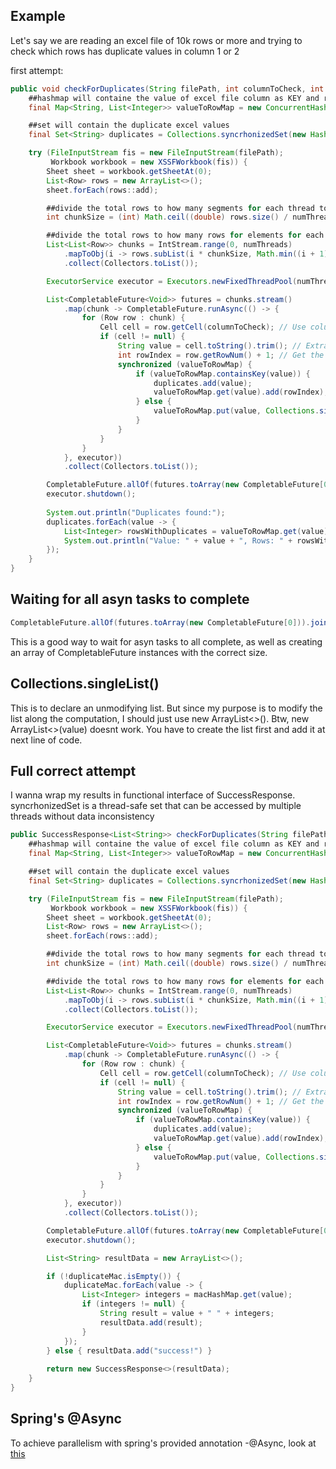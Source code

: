 ## Example 
Let's say we are reading an excel file of 10k rows or more and trying to check which rows has duplicate values in column
1 or 2

first attempt:
```java
public void checkForDuplicates(String filePath, int columnToCheck, int numThreads) throws IOException {
    ##hashmap will containe the value of excel file column as KEY and row index as Value
    final Map<String, List<Integer>> valueToRowMap = new ConcurrentHashMap<>();

    ##set will contain the duplicate excel values
    final Set<String> duplicates = Collections.syncrhonizedSet(new HashSet<>());

    try (FileInputStream fis = new FileInputStream(filePath);
         Workbook workbook = new XSSFWorkbook(fis)) {
        Sheet sheet = workbook.getSheetAt(0);
        List<Row> rows = new ArrayList<>();
        sheet.forEach(rows::add);

        ##divide the total rows to how many segments for each thread to process
        int chunkSize = (int) Math.ceil((double) rows.size() / numThreads);

        ##divide the total rows to how many rows for elements for each thread to process
        List<List<Row>> chunks = IntStream.range(0, numThreads)
            .mapToObj(i -> rows.subList(i * chunkSize, Math.min((i + 1) * chunkSize, rows.size())))
            .collect(Collectors.toList());

        ExecutorService executor = Executors.newFixedThreadPool(numThreads);

        List<CompletableFuture<Void>> futures = chunks.stream()
            .map(chunk -> CompletableFuture.runAsync(() -> {
                for (Row row : chunk) {
                    Cell cell = row.getCell(columnToCheck); // Use columnToCheck to get the cell
                    if (cell != null) {
                        String value = cell.toString().trim(); // Extract the cell value
                        int rowIndex = row.getRowNum() + 1; // Get the 1-based row number
                        synchronized (valueToRowMap) {
                            if (valueToRowMap.containsKey(value)) {
                                duplicates.add(value);
                                valueToRowMap.get(value).add(rowIndex);
                            } else {
                                valueToRowMap.put(value, Collections.singletonList(rowIndex));
                            }
                        }
                    }
                }
            }, executor))
            .collect(Collectors.toList());

        CompletableFuture.allOf(futures.toArray(new CompletableFuture[0])).join();
        executor.shutdown();
        
        System.out.println("Duplicates found:");
        duplicates.forEach(value -> {
            List<Integer> rowsWithDuplicates = valueToRowMap.get(value);
            System.out.println("Value: " + value + ", Rows: " + rowsWithDuplicates);
        });
    }
}
```

## Waiting for all asyn tasks to complete
```java
CompletableFuture.allOf(futures.toArray(new CompletableFuture[0])).join();
```

This is a good way to wait for asyn tasks to all complete, as well as creating an array of CompletableFuture instances with the correct
size. 

## Collections.singleList()
This is to declare an unmodifying list. But since my purpose is to modify the list along the computation, I should just use new ArrayList<>(). Btw, new ArrayList<>(value) doesnt work. You have to create the list first and add it at next line of code.

## Full correct attempt
I wanna wrap my results in functional interface of SuccessResponse<T>. syncrhonizedSet is a thread-safe set that can be accessed by multiple threads without data inconsistency

```java
public SuccessResponse<List<String>> checkForDuplicates(String filePath, int columnToCheck, int numThreads) throws IOException {
    ##hashmap will containe the value of excel file column as KEY and row index as Value
    final Map<String, List<Integer>> valueToRowMap = new ConcurrentHashMap<>();

    ##set will contain the duplicate excel values
    final Set<String> duplicates = Collections.syncrhonizedSet(new HashSet<>());

    try (FileInputStream fis = new FileInputStream(filePath);
         Workbook workbook = new XSSFWorkbook(fis)) {
        Sheet sheet = workbook.getSheetAt(0);
        List<Row> rows = new ArrayList<>();
        sheet.forEach(rows::add);

        ##divide the total rows to how many segments for each thread to process
        int chunkSize = (int) Math.ceil((double) rows.size() / numThreads);

        ##divide the total rows to how many rows for elements for each thread to process
        List<List<Row>> chunks = IntStream.range(0, numThreads)
            .mapToObj(i -> rows.subList(i * chunkSize, Math.min((i + 1) * chunkSize, rows.size())))
            .collect(Collectors.toList());

        ExecutorService executor = Executors.newFixedThreadPool(numThreads);

        List<CompletableFuture<Void>> futures = chunks.stream()
            .map(chunk -> CompletableFuture.runAsync(() -> {
                for (Row row : chunk) {
                    Cell cell = row.getCell(columnToCheck); // Use columnToCheck to get the cell
                    if (cell != null) {
                        String value = cell.toString().trim(); // Extract the cell value
                        int rowIndex = row.getRowNum() + 1; // Get the 1-based row number
                        synchronized (valueToRowMap) {
                            if (valueToRowMap.containsKey(value)) {
                                duplicates.add(value);
                                valueToRowMap.get(value).add(rowIndex);
                            } else {
                                valueToRowMap.put(value, Collections.singletonList(rowIndex));
                            }
                        }
                    }
                }
            }, executor))
            .collect(Collectors.toList());

        CompletableFuture.allOf(futures.toArray(new CompletableFuture[0])).join();
        executor.shutdown();

        List<String> resultData = new ArrayList<>();

        if (!duplicateMac.isEmpty()) {
            duplicateMac.forEach(value -> {
                List<Integer> integers = macHashMap.get(value);
                if (integers != null) {
                    String result = value + " " + integers;
                    resultData.add(result);
                }
            });
        } else { resultData.add("success!") }
        
        return new SuccessResponse<>(resultData);
    }
}
```

## Spring's @Async
To achieve parallelism with spring's provided annotation -@Async, look at [this](https://github.com/brian6484/CSKnowledge/blob/main/Backend/Spring/AOP/%40Async%20.md)
